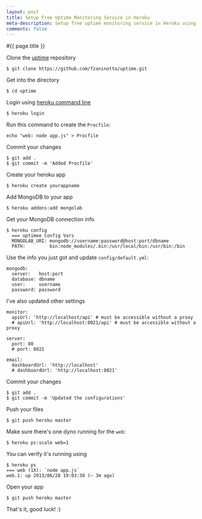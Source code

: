 ```yaml
---
layout: post
title: Setup Free Uptime Monitoring Service in Heroku
meta-description: Setup free uptime monitoring service in Heroku using free open source software
comments: false
---
```


#{{ page.title }}

Clone the [uptime](https://github.com/fzaninotto/uptime.git) repository

    $ git clone https://github.com/fzaninotto/uptime.git

Get into the directory

    $ cd uptime

Login using [heroku command line](https://devcenter.heroku.com/categories/command-line)

    $ heroku login

Run this command to create the `Procfile`:

    echo "web: node app.js" > Procfile

Commit your changes

    $ git add .
    $ git commit -m 'Added Procfile'

Create your heroku app

    $ heroku create yourappname

Add MongoDB to your app

    $ heroku addons:add mongolab

Get your MongoDB connection info

    $ heroku config
      === uptimee Config Vars
      MONGOLAB_URI: mongodb://username:password@host:port/dbname
      PATH:         bin:node_modules/.bin:/usr/local/bin:/usr/bin:/bin

Use the info you just got and update `config/default.yml`:

    mongodb:
      server:   host:port
      database: dbname
      user:     username
      password: password

I've also updated other settings

    monitor:
      apiUrl: 'http://localhost/api' # must be accessible without a proxy
      # apiUrl: 'http://localhost:8021/api' # must be accessible without a proxy

    server:
      port: 80
      # port: 8021

    email:
      dashboardUrl: 'http://localhost'
      # dashboardUrl: 'http://localhost:8021'

Commit your changes

    $ git add .
    $ git commit -m 'Updated the configurations'

Push your files

    $ git push heroku master

Make sure there's one dyno running for the `web`:

    $ heroku ps:scale web=1

You can verify it's running using

    $ heroku ps
    === web (1X): `node app.js`
    web.1: up 2013/06/28 19:03:30 (~ 3m ago)

Open your app

    $ git push heroku master

That's it, good luck! :)

